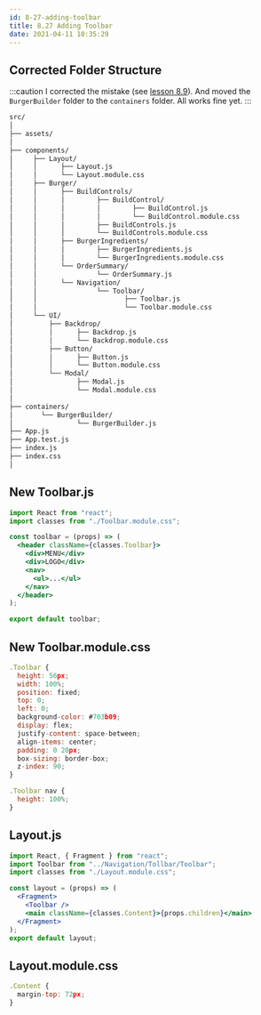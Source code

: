 ```yaml
---
id: 8-27-adding-toolbar
title: 8.27 Adding Toolbar
date: 2021-04-11 10:35:29
---
```


## Corrected Folder Structure

:::caution
I corrected the mistake (see [lesson 8.9](8-09-starting-implementation-burger-builder-container)). And moved the `BurgerBuilder` folder to the `containers` folder. All works fine yet.
:::

```bash
src/
│
├── assets/
│
├── components/
│     ├── Layout/
│     │      ├── Layout.js
│     │      └── Layout.module.css
│     ├── Burger/
│     │      ├── BuildControls/
│     │      │        ├── BuildControl/
│     │      │        │        ├── BuildControl.js
│     │      │        │        └── BuildControl.module.css
│     │      │        ├── BuildControls.js
│     │      │        └── BuildControls.module.css
│     │      ├── BurgerIngredients/
│     │      │        ├── BurgerIngredients.js
│     │      │        └── BurgerIngredients.module.css
│     │      └── OrderSummary/
│     │               └── OrderSummary.js
│     │      └── Navigation/
│     │               └── Toolbar/
│     │                      ├── Toolbar.js
│     │                      └── Toolbar.module.css
│     └── UI/
│         ├── Backdrop/
│         │      ├── Backdrop.js
│         │      └── Backdrop.module.css
│         ├── Button/
│         │      ├── Button.js
│         │      └── Button.module.css
│         └── Modal/
│                ├── Modal.js
│                └── Modal.module.css
│
├── containers/
│       └── BurgerBuilder/
│                └── BurgerBuilder.js
├── App.js
├── App.test.js
├── index.js
├── index.css
│
```

## New Toolbar.js

```jsx title="Toolbar.js" {}
import React from "react";
import classes from "./Toolbar.module.css";

const toolbar = (props) => (
  <header className={classes.Toolbar}>
    <div>MENU</div>
    <div>LOGO</div>
    <nav>
      <ul>...</ul>
    </nav>
  </header>
);

export default toolbar;
```

## New Toolbar.module.css

```jsx title="Toolbar.module.css" {}
.Toolbar {
  height: 56px;
  width: 100%;
  position: fixed;
  top: 0;
  left: 0;
  background-color: #703b09;
  display: flex;
  justify-content: space-between;
  align-items: center;
  padding: 0 20px;
  box-sizing: border-box;
  z-index: 90;
}

.Toolbar nav {
  height: 100%;
}
```

## Layout.js

```jsx title="Layout.js" {2,7}
import React, { Fragment } from "react";
import Toolbar from "../Navigation/Tollbar/Toolbar";
import classes from "./Layout.module.css";

const layout = (props) => (
  <Fragment>
    <Toolbar />
    <main className={classes.Content}>{props.children}</main>
  </Fragment>
);
export default layout;
```

## Layout.module.css

```jsx title="Layout.module.css" {2}
.Content {
  margin-top: 72px;
}

```
